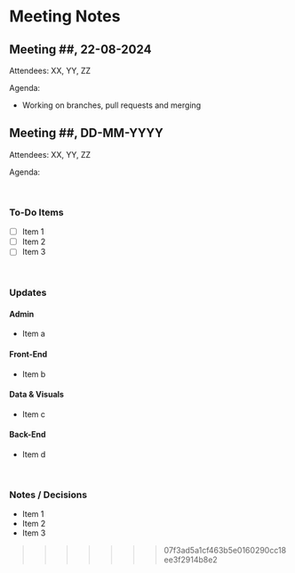 # Meeting Notes

## Meeting ##, 22-08-2024
Attendees: XX, YY, ZZ

Agenda:
- Working on branches, pull requests and merging


## Meeting ##, DD-MM-YYYY
Attendees: XX, YY, ZZ

Agenda:

<br>

### To-Do Items
- [ ] Item 1
- [ ] Item 2
- [ ] Item 3

<br>

### Updates
#### Admin
- Item a

#### Front-End
- Item b

#### Data & Visuals
- Item c

#### Back-End
- Item d

<br>

### Notes / Decisions
- Item 1
- Item 2
- Item 3

>>>>>>> 07f3ad5a1cf463b5e0160290cc18ee3f2914b8e2
